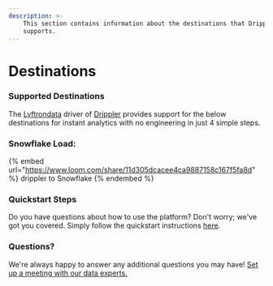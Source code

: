 ```yaml
---
description: >-
    This section contains information about the destinations that Drippler
    supports.
---
```


# Destinations

### Supported Destinations

The [Lyftrondata](https://www.lyftrondata.com/) driver of [Drippler](https://www.lyftrondata.com/integration/drippler/) provides support for the below destinations for instant analytics with no engineering in just 4 simple steps.

### Snowflake Load:

{% embed url="https://www.loom.com/share/11d305dcacee4ca9887158c167f5fa8d" %}
drippler to Snowflake
{% endembed %}

### Quickstart Steps

Do you have questions about how to use the platform? Don't worry; we've got you covered. Simply follow the quickstart instructions [here](../../../quickstart-steps.md).

### Questions? <a href="#questions" id="questions"></a>

We're always happy to answer any additional questions you may have! [Set up a meeting with our data experts.](https://www.lyftrondata.com/book-a-meeting/)
